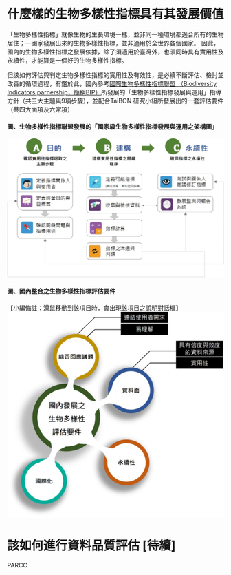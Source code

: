 # 什麼樣的生物多樣性指標具有其發展價值


「生物多樣性指標」就像生物的生長環境一樣，並非同一種環境都適合所有的生物居住；一國家發展出來的生物多樣性指標，並非適用於全世界各個國家。
因此，國內的生物多樣性指標之發展依據，除了須適用於臺灣外，也須同時具有實用性及永續性，才能算是一個好的生物多樣性指標。

但該如何評估與判定生物多樣性指標的實用性及有效性，是必續不斷評估、檢討並改善的循環過程，有鑑於此，國內參考[國際生物多樣性指標聯盟
（Biodiversity Indicators parnership，簡稱BIP）](http://www.bipindicators.net/)所發展的「生物多樣性指標發展與運用」指導方針（共三大主題與9項步驟），並配合TaiBON 
研究小組所發展出的一套評估要件（共四大面項及六常項）

#### 圖、生物多樣性指標聯盟發展的「國家級生物多樣性指標發展與運用之架構圖」

![ndicator development frameword](https://github.com/TaiBON/portal_webpages/blob/master/images/indicator/Evaluate%20and%20analysis_Indicator%20development%20frameword.jpg?raw=true)


#### 圖、國內整合之生物多樣性指標評估要件
【小編備註：滑鼠移動到該項目時，會出現該項目之說明對話框】
![elements](https://github.com/TaiBON/portal_webpages/blob/master/images/indicator/Evaluate%20and%20analysis_Elements.jpg?raw=true)


# 該如何進行資料品質評估 [待續]

PARCC 


